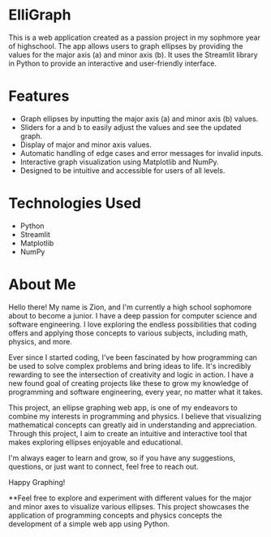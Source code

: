 # ElliGraph
This is a web application created as a passion project in my sophmore year of highschool. The app allows users to graph ellipses by providing the values for the major axis (a) and minor axis (b). It uses the Streamlit library in Python to provide an interactive and user-friendly interface.

# Features
- Graph ellipses by inputting the major axis (a) and minor axis (b) values.
- Sliders for a and b to easily adjust the values and see the updated graph.
- Display of major and minor axis values.
- Automatic handling of edge cases and error messages for invalid inputs.
- Interactive graph visualization using Matplotlib and NumPy.
- Designed to be intuitive and accessible for users of all levels.

# Technologies Used
- Python
- Streamlit
- Matplotlib
- NumPy


# About Me

Hello there! My name is Zion, and I'm currently a high school sophomore about to become a junior. I have a deep passion for computer science and software engineering. I love exploring the endless possibilities that coding offers and applying those concepts to various subjects, including math, physics, and more.

Ever since I started coding, I've been fascinated by how programming can be used to solve complex problems and bring ideas to life. It's incredibly rewarding to see the intersection of creativity and logic in action. I have a new found goal of creating projects like these to grow my knowledge of programming and software engineering, every year, no matter what it takes.

This project, an ellipse graphing web app, is one of my endeavors to combine my interests in programming and physics. I believe that visualizing mathematical concepts can greatly aid in understanding and appreciation. Through this project, I aim to create an intuitive and interactive tool that makes exploring ellipses enjoyable and educational.

I'm always eager to learn and grow, so if you have any suggestions, questions, or just want to connect, feel free to reach out.

Happy Graphing!

**Feel free to explore and experiment with different values for the major and minor axes to visualize various ellipses. This project showcases the application of programming concepts and physics concepts the development of a simple web app using Python.
